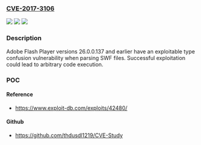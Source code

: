 ### [CVE-2017-3106](https://cve.mitre.org/cgi-bin/cvename.cgi?name=CVE-2017-3106)
![](https://img.shields.io/static/v1?label=Product&message=Flash%20Player&color=blue)
![](https://img.shields.io/static/v1?label=Version&message=n%2Fa&color=blue)
![](https://img.shields.io/static/v1?label=Vulnerability&message=Type%20Confusion&color=brighgreen)

### Description

Adobe Flash Player versions 26.0.0.137 and earlier have an exploitable type confusion vulnerability when parsing SWF files. Successful exploitation could lead to arbitrary code execution.

### POC

#### Reference
- https://www.exploit-db.com/exploits/42480/

#### Github
- https://github.com/thdusdl1219/CVE-Study

